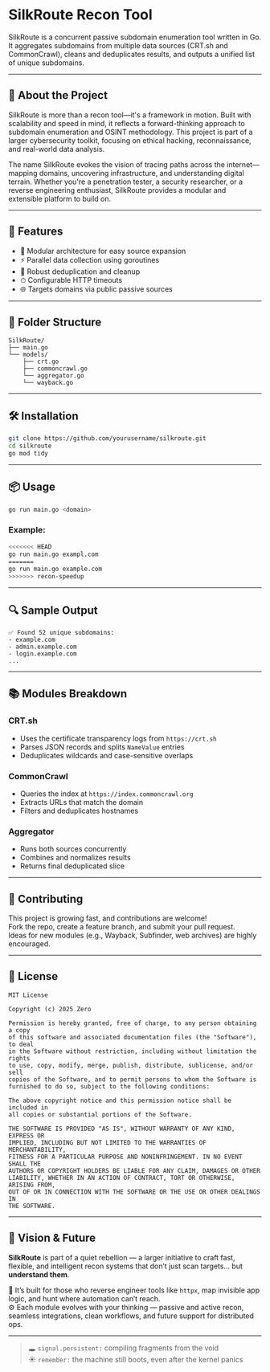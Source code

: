 # SilkRoute Recon Tool

SilkRoute is a concurrent passive subdomain enumeration tool written in Go. It aggregates subdomains from multiple data sources (CRT.sh and CommonCrawl), cleans and deduplicates results, and outputs a unified list of unique subdomains.

---

## 🌟 About the Project

SilkRoute is more than a recon tool—it's a framework in motion. Built with scalability and speed in mind, it reflects a forward-thinking approach to subdomain enumeration and OSINT methodology. This project is part of a larger cybersecurity toolkit, focusing on ethical hacking, reconnaissance, and real-world data analysis.

The name SilkRoute evokes the vision of tracing paths across the internet—mapping domains, uncovering infrastructure, and understanding digital terrain. Whether you're a penetration tester, a security researcher, or a reverse engineering enthusiast, SilkRoute provides a modular and extensible platform to build on.

---

## 🚀 Features

- 🧩 Modular architecture for easy source expansion  
- ⚡ Parallel data collection using goroutines  
- 🧼 Robust deduplication and cleanup  
- ⏱ Configurable HTTP timeouts  
- 🌐 Targets domains via public passive sources  

---

## 📁 Folder Structure

```
SilkRoute/
├── main.go
└── models/
    ├── crt.go
    ├── commoncrawl.go
    └── aggregator.go
    └── wayback.go

```

---

## 🛠 Installation

```bash
git clone https://github.com/yourusername/silkroute.git
cd silkroute
go mod tidy
```

---

## 📦 Usage

```bash
go run main.go <domain>
```

### Example:

```bash
<<<<<<< HEAD
go run main.go exampl.com
=======
go run main.go example.com
>>>>>>> recon-speedup
```

---

## 🔍 Sample Output

```
✅ Found 52 unique subdomains:
- example.com
- admin.example.com
- login.example.com
...
```

---

## 📚 Modules Breakdown

### CRT.sh
- Uses the certificate transparency logs from `https://crt.sh`  
- Parses JSON records and splits `NameValue` entries  
- Deduplicates wildcards and case-sensitive overlaps  

### CommonCrawl
- Queries the index at `https://index.commoncrawl.org`  
- Extracts URLs that match the domain  
- Filters and deduplicates hostnames  

### Aggregator
- Runs both sources concurrently  
- Combines and normalizes results  
- Returns final deduplicated slice  

---

## 🧠 Contributing

This project is growing fast, and contributions are welcome!  
Fork the repo, create a feature branch, and submit your pull request.  
Ideas for new modules (e.g., Wayback, Subfinder, web archives) are highly encouraged.

---


## 📄 License

```
MIT License

Copyright (c) 2025 Zero

Permission is hereby granted, free of charge, to any person obtaining a copy
of this software and associated documentation files (the "Software"), to deal
in the Software without restriction, including without limitation the rights
to use, copy, modify, merge, publish, distribute, sublicense, and/or sell
copies of the Software, and to permit persons to whom the Software is
furnished to do so, subject to the following conditions:

The above copyright notice and this permission notice shall be included in
all copies or substantial portions of the Software.

THE SOFTWARE IS PROVIDED "AS IS", WITHOUT WARRANTY OF ANY KIND, EXPRESS OR
IMPLIED, INCLUDING BUT NOT LIMITED TO THE WARRANTIES OF MERCHANTABILITY,
FITNESS FOR A PARTICULAR PURPOSE AND NONINFRINGEMENT. IN NO EVENT SHALL THE
AUTHORS OR COPYRIGHT HOLDERS BE LIABLE FOR ANY CLAIM, DAMAGES OR OTHER
LIABILITY, WHETHER IN AN ACTION OF CONTRACT, TORT OR OTHERWISE, ARISING FROM,
OUT OF OR IN CONNECTION WITH THE SOFTWARE OR THE USE OR OTHER DEALINGS IN
THE SOFTWARE.
```


---


## 🧠 Vision & Future

**SilkRoute** is part of a quiet rebellion — a larger initiative to craft fast, flexible, and intelligent recon systems that don’t just scan targets… but **understand them**.

🔧 It’s built for those who reverse engineer tools like `httpx`, map invisible app logic, and hunt where automation can’t reach.  
⚙️ Each module evolves with your thinking — passive and active recon, seamless integrations, clean workflows, and future support for distributed ops.

---

> 🕳️ `signal.persistent:` compiling fragments from the void  
> ☀️ `remember:` the machine still boots, even after the kernel panics
